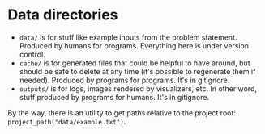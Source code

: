 # Data directories

* `data/` is for stuff like example inputs from the problem statement.
  Produced by humans for programs.
  Everything here is under version control.
* `cache/` is for generated files that could be helpful to have around,
  but should be safe to delete at any time
  (it's possible to regenerate them if needed).
  Produced by programs for programs.
  It's in gitignore.
* `outputs/` is for logs, images rendered by visualizers, etc.
  In other word, stuff produced by programs for humans.
  It's in gitignore.

By the way, there is an utility to get paths relative to the project root:
`project_path("data/example.txt")`.
